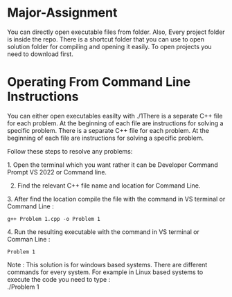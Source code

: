 # Major-Assignment
You can directly open executable files from folder. 
Also,
Every project folder is inside the repo. There is a shortcut folder that you can use to open solution folder for compiling and opening it easily. To open projects you need to download first.


#  Operating From Command Line Instructions
You can either open executables easilty with ./1There is a separate C++ file for each problem. At the beginning of each file are instructions for solving a specific problem.  There is a separate C++ file for each problem. At the beginning of each file are instructions for solving a specific problem.

Follow these steps to resolve any problems:  

1.⁠ Open the terminal which you want rather it can be Developer Command Prompt VS 2022 or Command line.



2. Find the relevant C++ file name and location for Command Line.

3.⁠ After find the location compile the file with the command in VS terminal or Command Line⁠ : 

    g++ Problem 1.cpp -o Problem 1  

4.⁠ ⁠Run the resulting executable with the command in VS terminal or Comman Line : ⁠ 

    Problem 1 

Note : This solution is for windows based systems. There are different commands for every system. 
For example in Linux based systems to execute the code you need to type :		
  ./Problem 1
                                      
